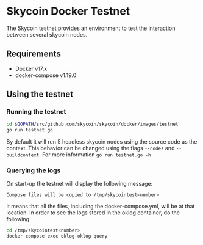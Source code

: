 # Skycoin Docker Testnet

The Skycoin testnet provides an environment to test the interaction between
several skycoin nodes.

## Requirements

- Docker v17.x
- docker-compose v1.19.0

## Using the testnet

### Running the testnet

```sh
cd $GOPATH/src/github.com/skycoin/skycoin/docker/images/testnet
go run testnet.go
```

By default it will run 5 headless skycoin nodes using the source code as the
context. This behavior can be changed using the flags `--nodes` and
`--buildcontext`. For more information `go run testnet.go -h`

### Querying the logs

On start-up the testnet will display the following message:

```
Compose files will be copied to /tmp/skycointest<number>
```

It means that all the files, including the docker-compose.yml, will be at that
location. In order to see the logs stored in the oklog container, do the
following.

```sh
cd /tmp/skycointest<number>
docker-compose exec oklog oklog query
```
